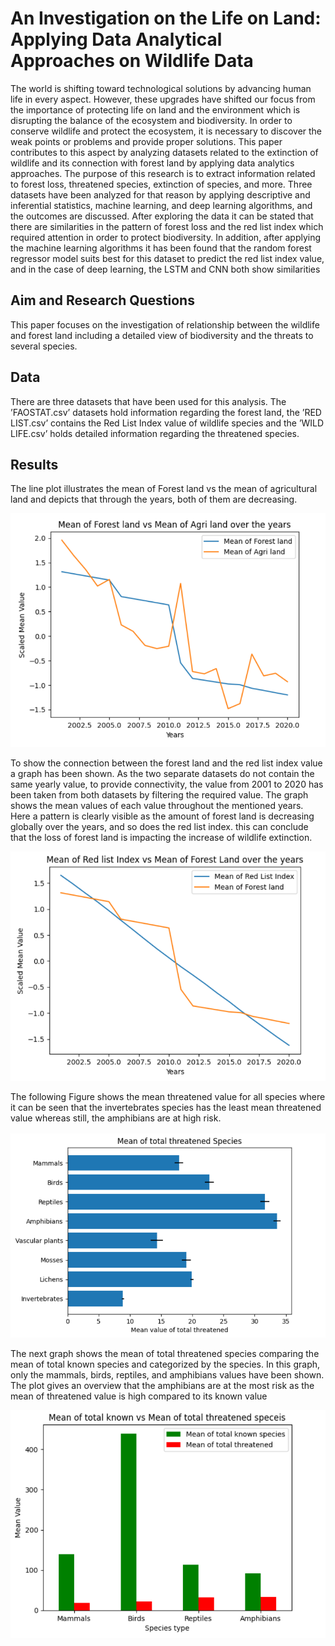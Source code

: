 # An Investigation on the Life on Land: Applying Data Analytical Approaches on Wildlife Data

The world is shifting toward technological solutions by advancing human life in every aspect. However, these upgrades have shifted our focus from the importance of protecting life on land and the environment which is disrupting the balance of the ecosystem and biodiversity. In order to conserve wildlife and protect the ecosystem, it is necessary to discover the weak points or problems and provide proper solutions. This paper contributes to this aspect by analyzing datasets related to the extinction of wildlife and its connection with forest land by applying data analytics approaches. The purpose of this research is to extract information related to forest loss, threatened species, extinction of species, and more. Three datasets have been analyzed for that reason by applying descriptive and inferential statistics, machine learning, and deep learning algorithms, and the outcomes are discussed. After exploring the data it can be stated that there are similarities in the pattern of forest loss and the red list index which required attention in order to protect biodiversity. In addition, after applying the machine learning algorithms it has been found that the random forest regressor model suits best for this dataset to predict the red list index value, and in the case of deep learning, the LSTM and CNN both show similarities

## Aim and Research Questions
This paper focuses on the investigation of relationship between the wildlife and forest land including a detailed view of biodiversity and the threats to several species.

## Data
There are three datasets that have been used for this analysis. The ’FAOSTAT.csv’ datasets hold information regarding the forest land, the ’RED LIST.csv’ contains the Red List Index value of wildlife species and the ’WILD LIFE.csv’ holds detailed information regarding the threatened species.


## Results
The line plot illustrates the mean of Forest land vs the mean of agricultural land and depicts that through the years, both of them are decreasing.

![Mean of Forest land vs Mean of Agri land over the years](/Images/mean_land.png)


To show the connection between the forest land and the red list index value a graph has been shown. As the two separate datasets do not contain the same yearly value, to provide connectivity, the value from 2001 to 2020 has been taken from both datasets by filtering the required value. The graph shows the mean values of each value throughout the mentioned years. Here a pattern is clearly visible as the amount of forest land is decreasing globally over the years, and so does the red list index. this can conclude that the loss of forest land is impacting the increase of wildlife extinction.

![Mean of Red list Index vs Mean of Forest Land over the years](/Images/mean_index.png)


The following Figure shows the mean threatened value for all species where it can be seen that the invertebrates species has the least mean threatened value whereas still, the amphibians are at high risk.

![Mean of total threatened all species](/Images/mean_threat.png)


The next graph shows the mean of total threatened species comparing the mean of total known species and categorized by the species. In this graph, only the mammals, birds, reptiles, and amphibians values have been shown. The plot gives an overview that the amphibians are at the most risk as the mean of threatened value is high compared to its known value

![Mean of total known vs Mean of total threatened species](/Images/mean_totalthreat.png)

